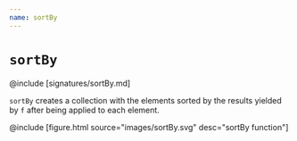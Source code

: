 ```yaml
---
name: sortBy
---
```


# `sortBy`

@include [signatures/sortBy.md]

`sortBy` creates a collection with the elements sorted by the results yielded by `f` after being applied to each element.

@include [figure.html source="images/sortBy.svg" desc="sortBy function"]
